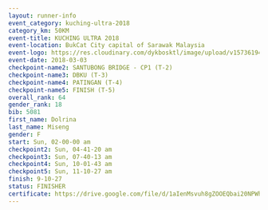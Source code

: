 ```yaml
--- 
layout: runner-info 
event_category: kuching-ultra-2018 
category_km: 50KM 
event-title: KUCHING ULTRA 2018 
event-location: BukCat City capital of Sarawak Malaysia 
event-logo: https://res.cloudinary.com/dykbosktl/image/upload/v1573619473/Logo/kuching-ultra-2018-logo_tlpvm5.png 
event-date: 2018-03-03 
checkpoint-name2: SANTUBONG BRIDGE - CP1 (T-2) 
checkpoint-name3: DBKU (T-3) 
checkpoint-name4: PATINGAN (T-4) 
checkpoint-name5: FINISH (T-5) 
overall_rank: 64
gender_rank: 18
bib: 5081
first_name: Dolrina
last_name: Miseng
gender: F
start: Sun, 02-00-00 am
checkpoint2: Sun, 04-41-20 am
checkpoint3: Sun, 07-40-13 am
checkpoint4: Sun, 10-01-43 am
checkpoint5: Sun, 11-10-27 am
finish: 9-10-27
status: FINISHER
certificate: https://drive.google.com/file/d/1aIenMsvuh8gZOOEQbai20NPWhy8Vb9Xq/view?usp=sharing
--- 
```

